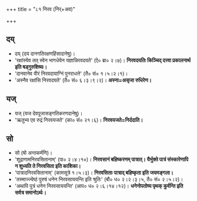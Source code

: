 +++
title = "८१ निरव (निर्+अव)"

+++

## दय्
- दय् (दय दानगतिरक्षणहिंसादानेषु)।
- 'रक्षांस्येव तत् स्वेन भागधेयेन यज्ञान्निरवदयते' (ऐ० ब्रा० २।७)। **निरवदयतिः किञ्चिद् दत्त्वा प्रकालनार्थ इति षड्गुरुशिष्यः।**
- 'दानवानेव वीरं निरवदायाग्निं पुनराधत्ते' (तै० सं० १।५।२।१)।
- 'अस्नैव रक्षांसि निरवदयते' (तै० सं० ६।३।९।२)। **अस्ना=असृजा रुधिरेण।**

## यज्
- यज् (यज देवपूजासङ्गतिकरणदानेषु)।
- 'ऋतुभ्य एव रुद्रं निरवयजते' (का० सं० २१।६)। **निरवयजते=निर्ददाति।**

## सो
- सो (षो अन्तकर्मणि)।
- 'शूद्राणामनिरवसितानाम्' (पा० २।४।१०)। **निरवसानं बहिष्करणम् पात्रात्। यैर्भुक्ते पात्रं संस्कारेणापि न शुध्यति ते निरवसिता इति काशिका।**
- 'पात्रादनिरवसितानाम्' (कामसूत्रे १।५।३)। **निरवसिताः पात्राद् बहिष्कृता इति जयमङ्गला।**
- 'तस्माज्ज्येष्ठं पुरुषं धनेन निरवसाययन्ति इति श्रुतिः' (बौ० ध० २।२।३।५, तै० सं० २।५।२)।
- 'अथापि पुत्रं धनेन निरवसाययन्ति' (आप० ध० २।६।१४।१२)। **धनेनोपतोष्य पृथक् कुर्वन्ति इति सर्वत्र समानोऽर्थः।**
